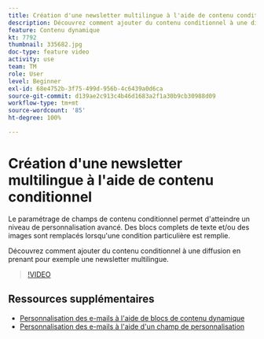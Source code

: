 ```yaml
---
title: Création d'une newsletter multilingue à l'aide de contenu conditionnel
description: Découvrez comment ajouter du contenu conditionnel à une diffusion en prenant pour exemple une newsletter multilingue.
feature: Contenu dynamique
kt: 7792
thumbnail: 335682.jpg
doc-type: feature video
activity: use
team: TM
role: User
level: Beginner
exl-id: 68e4752b-3f75-499d-956b-4c6439a0d6ca
source-git-commit: d139ae2c913c4b46d1683a2f1a30b9cb30988d09
workflow-type: tm+mt
source-wordcount: '85'
ht-degree: 100%

---
```


# Création d&#39;une newsletter multilingue à l&#39;aide de contenu conditionnel

Le paramétrage de champs de contenu conditionnel permet d&#39;atteindre un niveau de personnalisation avancé. Des blocs complets de texte et/ou des images sont remplacés lorsqu&#39;une condition particulière est remplie.

Découvrez comment ajouter du contenu conditionnel à une diffusion en prenant pour exemple une newsletter multilingue.

>[!VIDEO](https://video.tv.adobe.com/v/335682?quality=12)

## Ressources supplémentaires

* [Personnalisation des e-mails à l&#39;aide de blocs de contenu dynamique](/help/content-creation/personalize-using-dynamic-content-blocks.md)
* [Personnalisation des e-mails à l&#39;aide d&#39;un champ de personnalisation](/help/content-creation/personalize-emails-using-personalization-fields.md)
